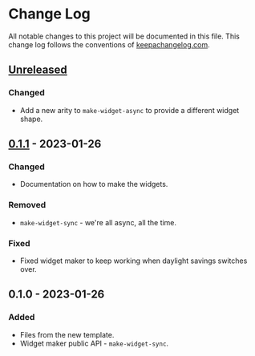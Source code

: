 # Change Log
All notable changes to this project will be documented in this file. This change log follows the conventions of [keepachangelog.com](http://keepachangelog.com/).

## [Unreleased]
### Changed
- Add a new arity to `make-widget-async` to provide a different widget shape.

## [0.1.1] - 2023-01-26
### Changed
- Documentation on how to make the widgets.

### Removed
- `make-widget-sync` - we're all async, all the time.

### Fixed
- Fixed widget maker to keep working when daylight savings switches over.

## 0.1.0 - 2023-01-26
### Added
- Files from the new template.
- Widget maker public API - `make-widget-sync`.

[Unreleased]: https://sourcehost.site/your-name/coffee-shop/compare/0.1.1...HEAD
[0.1.1]: https://sourcehost.site/your-name/coffee-shop/compare/0.1.0...0.1.1
